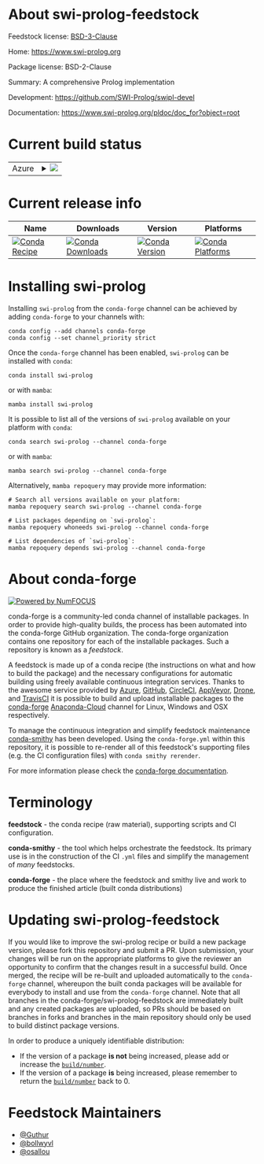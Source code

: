 About swi-prolog-feedstock
==========================

Feedstock license: [BSD-3-Clause](https://github.com/conda-forge/swi-prolog-feedstock/blob/main/LICENSE.txt)

Home: https://www.swi-prolog.org

Package license: BSD-2-Clause

Summary: A comprehensive Prolog implementation

Development: https://github.com/SWI-Prolog/swipl-devel

Documentation: https://www.swi-prolog.org/pldoc/doc_for?object=root

Current build status
====================


<table>
    
  <tr>
    <td>Azure</td>
    <td>
      <details>
        <summary>
          <a href="https://dev.azure.com/conda-forge/feedstock-builds/_build/latest?definitionId=4368&branchName=main">
            <img src="https://dev.azure.com/conda-forge/feedstock-builds/_apis/build/status/swi-prolog-feedstock?branchName=main">
          </a>
        </summary>
        <table>
          <thead><tr><th>Variant</th><th>Status</th></tr></thead>
          <tbody><tr>
              <td>linux_64_openssl1.1.1</td>
              <td>
                <a href="https://dev.azure.com/conda-forge/feedstock-builds/_build/latest?definitionId=4368&branchName=main">
                  <img src="https://dev.azure.com/conda-forge/feedstock-builds/_apis/build/status/swi-prolog-feedstock?branchName=main&jobName=linux&configuration=linux%20linux_64_openssl1.1.1" alt="variant">
                </a>
              </td>
            </tr><tr>
              <td>linux_64_openssl3</td>
              <td>
                <a href="https://dev.azure.com/conda-forge/feedstock-builds/_build/latest?definitionId=4368&branchName=main">
                  <img src="https://dev.azure.com/conda-forge/feedstock-builds/_apis/build/status/swi-prolog-feedstock?branchName=main&jobName=linux&configuration=linux%20linux_64_openssl3" alt="variant">
                </a>
              </td>
            </tr>
          </tbody>
        </table>
      </details>
    </td>
  </tr>
</table>

Current release info
====================

| Name | Downloads | Version | Platforms |
| --- | --- | --- | --- |
| [![Conda Recipe](https://img.shields.io/badge/recipe-swi--prolog-green.svg)](https://anaconda.org/conda-forge/swi-prolog) | [![Conda Downloads](https://img.shields.io/conda/dn/conda-forge/swi-prolog.svg)](https://anaconda.org/conda-forge/swi-prolog) | [![Conda Version](https://img.shields.io/conda/vn/conda-forge/swi-prolog.svg)](https://anaconda.org/conda-forge/swi-prolog) | [![Conda Platforms](https://img.shields.io/conda/pn/conda-forge/swi-prolog.svg)](https://anaconda.org/conda-forge/swi-prolog) |

Installing swi-prolog
=====================

Installing `swi-prolog` from the `conda-forge` channel can be achieved by adding `conda-forge` to your channels with:

```
conda config --add channels conda-forge
conda config --set channel_priority strict
```

Once the `conda-forge` channel has been enabled, `swi-prolog` can be installed with `conda`:

```
conda install swi-prolog
```

or with `mamba`:

```
mamba install swi-prolog
```

It is possible to list all of the versions of `swi-prolog` available on your platform with `conda`:

```
conda search swi-prolog --channel conda-forge
```

or with `mamba`:

```
mamba search swi-prolog --channel conda-forge
```

Alternatively, `mamba repoquery` may provide more information:

```
# Search all versions available on your platform:
mamba repoquery search swi-prolog --channel conda-forge

# List packages depending on `swi-prolog`:
mamba repoquery whoneeds swi-prolog --channel conda-forge

# List dependencies of `swi-prolog`:
mamba repoquery depends swi-prolog --channel conda-forge
```


About conda-forge
=================

[![Powered by
NumFOCUS](https://img.shields.io/badge/powered%20by-NumFOCUS-orange.svg?style=flat&colorA=E1523D&colorB=007D8A)](https://numfocus.org)

conda-forge is a community-led conda channel of installable packages.
In order to provide high-quality builds, the process has been automated into the
conda-forge GitHub organization. The conda-forge organization contains one repository
for each of the installable packages. Such a repository is known as a *feedstock*.

A feedstock is made up of a conda recipe (the instructions on what and how to build
the package) and the necessary configurations for automatic building using freely
available continuous integration services. Thanks to the awesome service provided by
[Azure](https://azure.microsoft.com/en-us/services/devops/), [GitHub](https://github.com/),
[CircleCI](https://circleci.com/), [AppVeyor](https://www.appveyor.com/),
[Drone](https://cloud.drone.io/welcome), and [TravisCI](https://travis-ci.com/)
it is possible to build and upload installable packages to the
[conda-forge](https://anaconda.org/conda-forge) [Anaconda-Cloud](https://anaconda.org/)
channel for Linux, Windows and OSX respectively.

To manage the continuous integration and simplify feedstock maintenance
[conda-smithy](https://github.com/conda-forge/conda-smithy) has been developed.
Using the ``conda-forge.yml`` within this repository, it is possible to re-render all of
this feedstock's supporting files (e.g. the CI configuration files) with ``conda smithy rerender``.

For more information please check the [conda-forge documentation](https://conda-forge.org/docs/).

Terminology
===========

**feedstock** - the conda recipe (raw material), supporting scripts and CI configuration.

**conda-smithy** - the tool which helps orchestrate the feedstock.
                   Its primary use is in the construction of the CI ``.yml`` files
                   and simplify the management of *many* feedstocks.

**conda-forge** - the place where the feedstock and smithy live and work to
                  produce the finished article (built conda distributions)


Updating swi-prolog-feedstock
=============================

If you would like to improve the swi-prolog recipe or build a new
package version, please fork this repository and submit a PR. Upon submission,
your changes will be run on the appropriate platforms to give the reviewer an
opportunity to confirm that the changes result in a successful build. Once
merged, the recipe will be re-built and uploaded automatically to the
`conda-forge` channel, whereupon the built conda packages will be available for
everybody to install and use from the `conda-forge` channel.
Note that all branches in the conda-forge/swi-prolog-feedstock are
immediately built and any created packages are uploaded, so PRs should be based
on branches in forks and branches in the main repository should only be used to
build distinct package versions.

In order to produce a uniquely identifiable distribution:
 * If the version of a package **is not** being increased, please add or increase
   the [``build/number``](https://docs.conda.io/projects/conda-build/en/latest/resources/define-metadata.html#build-number-and-string).
 * If the version of a package **is** being increased, please remember to return
   the [``build/number``](https://docs.conda.io/projects/conda-build/en/latest/resources/define-metadata.html#build-number-and-string)
   back to 0.

Feedstock Maintainers
=====================

* [@Guthur](https://github.com/Guthur/)
* [@bollwyvl](https://github.com/bollwyvl/)
* [@osallou](https://github.com/osallou/)

